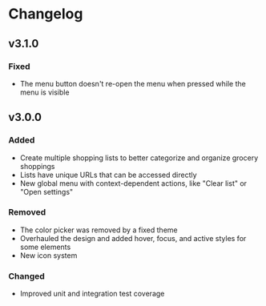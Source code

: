 # Changelog

## v3.1.0

### Fixed

- The menu button doesn't re-open the menu when pressed while the menu is visible

## v3.0.0

### Added

- Create multiple shopping lists to better categorize and organize grocery shoppings
- Lists have unique URLs that can be accessed directly
- New global menu with context-dependent actions, like "Clear list" or "Open settings"

### Removed

- The color picker was removed by a fixed theme
- Overhauled the design and added hover, focus, and active styles for some elements
- New icon system

### Changed

- Improved unit and integration test coverage

